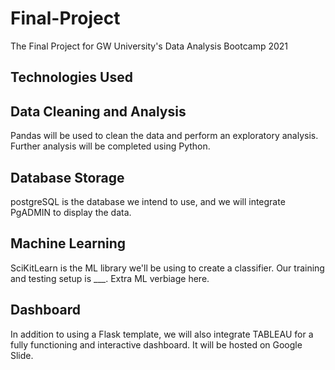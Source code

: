 # Final-Project
The Final Project for GW University's Data Analysis Bootcamp 2021


## Technologies Used
## Data Cleaning and Analysis
Pandas will be used to clean the data and perform an exploratory analysis. Further analysis will be completed using Python.

## Database Storage
postgreSQL is the database we intend to use, and we will integrate PgADMIN to display the data.

## Machine Learning
SciKitLearn is the ML library we'll be using to create a classifier. Our training and testing setup is ___. Extra ML verbiage here.

## Dashboard
In addition to using a Flask template, we will also integrate TABLEAU for a fully functioning and interactive dashboard. It will be hosted on Google Slide.
